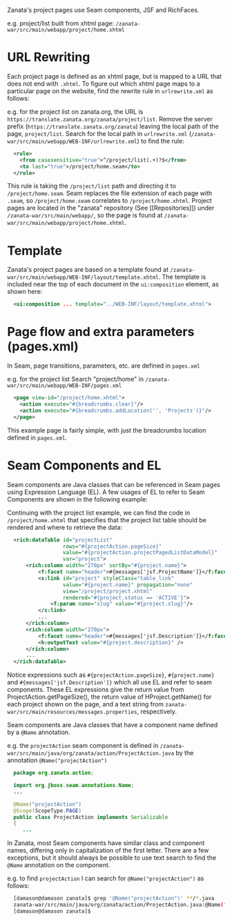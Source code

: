 Zanata's project pages use Seam components, JSF and RichFaces.

e.g. project/list
built from xhtml page: ```/zanata-war/src/main/webapp/project/home.xhtml```

# URL Rewriting
Each project page is defined as an xhtml page, but is mapped to a URL that does not end with ```.xhtml```. To figure out which xhtml page maps to a particular page on the website, find the rewrite rule in ```urlrewrite.xml``` as follows:

e.g. for the project list on zanata.org, the URL is ```https://translate.zanata.org/zanata/project/list```. Remove the server prefix (```https://translate.zanata.org/zanata```) leaving the local path of the page, ```project/list```. Search for the local path in ```urlrewrite.xml``` (```/zanata-war/src/main/webapp/WEB-INF/urlrewrite.xml```) to find the rule:

```xml
  <rule>
    <from casesensitive="true">^/project/list(.+)?$</from>
    <to last="true">/project/home.seam</to>
  </rule>
```

This rule is taking the ```/project/list``` path and directing it to ```/project/home.seam```. Seam replaces the file extension of each page with ```.seam```, so ```/project/home.seam``` correlates to ```/project/home.xhtml```. Project pages are located in the "zanata" repository (See [[Repositories]]) under ```/zanata-war/src/main/webapp/```, so the page is found at ```/zanata-war/src/main/webapp/project/home.xhtml```.

# Template
Zanata's project pages are based on a template found at ```/zanata-war/src/main/webapp/WEB-INF/layout/template.xhtml```. The template is included near the top of each document in the ```ui:composition``` element, as shown here:

```xml
  <ui:composition ... template="../WEB-INF/layout/template.xhtml">
```


# Page flow and extra parameters (pages.xml)
In Seam, page transitions, parameters, etc. are defined in ```pages.xml```

e.g. for the project list
Search "project/home" in ```/zanata-war/src/main/webapp/WEB-INF/pages.xml```

```xml
  <page view-id="/project/home.xhtml">
    <action execute="#{breadcrumbs.clear}"/>
    <action execute="#{breadcrumbs.addLocation('', 'Projects')}"/>
  </page>
```

This example page is fairly simple, with just the breadcrumbs location defined in ```pages.xml```.


# Seam Components and EL
Seam components are Java classes that can be referenced in Seam pages using Expression Language (EL). A few usages of EL to refer to Seam Components are shown in the following example:

Continuing with the project list example, we can find the code in ```/project/home.xhtml``` that specifies that the project list table should be rendered and where to retrieve the data:

```xml
  <rich:dataTable id="projectList" 
                  rows="#{projectAction.pageSize}"
                  value="#{projectAction.projectPagedListDataModel}"
                  var="project">
      <rich:column width="270px" sortBy="#{project.name}">
          <f:facet name="header">#{messages['jsf.ProjectName']}</f:facet>
          <s:link id="project" styleClass="table_link"
                  value="#{project.name}" propagation="none"
                  view="/project/project.xhtml"
                  rendered="#{project.status == 'ACTIVE'}"> 
              <f:param name="slug" value="#{project.slug}"/>
          </s:link>
          ...
      </rich:column>
      <rich:column width="270px">
          <f:facet name="header">#{messages['jsf.Description']}</f:facet>
          <h:outputText value="#{project.description}" />
      </rich:column>
      ...
  </rich:dataTable> 
```

Notice expressions such as `#{projectAction.pageSize}`, `#{project.name}` and `#{messages['jsf.Description']}` which all use EL and refer to seam components. These EL expressions give the return value from ProjectAction.getPageSize(), the return value of HProject.getName() for each project shown on the page, and a text string from ```zanata-war/src/main/resources/messages.properties```, respectively.

Seam components are Java classes that have a component name defined by a ```@Name``` annotation.

e.g. the ```projectAction``` seam component is defined in ```/zanata-war/src/main/java/org/zanata/action/ProjectAction.java``` by the annotation ```@Name("projectAction")```

```java
  package org.zanata.action;

  import org.jboss.seam.annotations.Name;
  ...

  @Name("projectAction")
  @Scope(ScopeType.PAGE)
  public class ProjectAction implements Serializable
  {
     ...
```

In Zanata, most Seam components have similar class and component names, differing only in capitalization of the first letter. There are a few exceptions, but it should always be possible to use text search to find the ```@Name``` annotation on the component.

e.g. to find ```projectAction``` I can search for ```@Name("projectAction")``` as follows:

```bash
  [damason@damason zanata]$ grep '@Name("projectAction")' **/*.java
  zanata-war/src/main/java/org/zanata/action/ProjectAction.java:@Name("projectAction")
  [damason@damason zanata]$ 
```